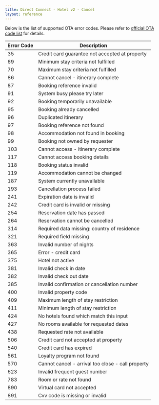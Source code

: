 ```yaml
---
title: Direct Connect - Hotel v2 - Cancel
layout: reference
---
```


Below is the list of supported OTA error codes. Please refer to [official OTA code list](https://www.opentraveldevelopersnetwork.com/code-list) for details. 


| Error Code | Description                                       |
|------------|---------------------------------------------------|
| 35         | Credit card guarantee not accepted at property    |
| 69         | Minimum stay criteria not fulfilled               |
| 70         | Maximum stay criteria not fulfilled               |
| 86         | Cannot cancel - itinerary complete                |
| 87         | Booking reference invalid                         |
| 91         | System busy please try later                      |
| 92         | Booking temporarily unavailable                   |
| 95         | Booking already cancelled                         |
| 96         | Duplicated itinerary                              |
| 97         | Booking reference not found                       |
| 98         | Accommodation not found in booking                |
| 99         | Booking not owned by requester                    |
| 103        | Cannot access - itinerary complete                |
| 117        | Cannot access booking details                     |
| 118        | Booking status invalid                            |
| 119        | Accommodation cannot be changed                   |
| 187        | System currently unavailable                      |
| 193        | Cancellation process failed                       |
| 241        | Expiration date is invalid                        |
| 242        | Credit card is invalid or missing                 |
| 254        | Reservation date has passed                       |
| 264        | Reservation cannot be cancelled                   |
| 314        | Required data missing: country of residence       |
| 321        | Required field missing                            |
| 363        | Invalid number of nights                          |
| 365        | Error - credit card                               |
| 375        | Hotel not active                                  |
| 381        | Invalid check in date                             |
| 382        | Invalid check out date                            |
| 385        | Invalid confirmation or cancellation number       |
| 400        | Invalid property code                             |
| 409        | Maximum length of stay restriction                |
| 411        | Minimum length of stay restriction                |
| 424        | No hotels found which match this input            |
| 427        | No rooms available for requested dates            |
| 438        | Requested rate not available                      |
| 506        | Credit card not accepted at property              |
| 540        | Credit card has expired                           |
| 561        | Loyalty program not found                         |
| 570        | Cannot cancel - arrival too close - call property |
| 623        | Invalid frequent guest number                     |
| 783        | Room or rate not found                            |
| 890        | Virtual card not accepted                         |
| 891        | Cvv code is missing or invalid                    |